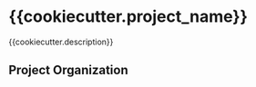 {{cookiecutter.project_name}}
==============================

{{cookiecutter.description}}

Project Organization
--------------------





